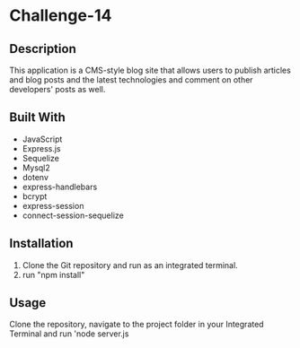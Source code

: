 # Challenge-14

## Description
This application is a CMS-style blog site that allows users to publish articles and blog posts and the latest technologies and comment on other developers' posts as well.

## Built With
* JavaScript
* Express.js
* Sequelize
* Mysql2
* dotenv
* express-handlebars
* bcrypt
* express-session
* connect-session-sequelize

## Installation
1. Clone the Git repository and run as an integrated terminal.
2. run "npm install"

## Usage
Clone the repository, navigate to the project folder in your Integrated Terminal and run 'node server.js

